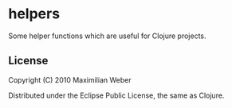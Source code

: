 # helpers

Some helper functions which are useful for Clojure projects.

## License

Copyright (C) 2010 Maximilian Weber

Distributed under the Eclipse Public License, the same as Clojure.
